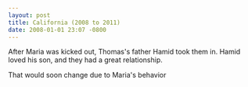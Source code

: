 ```yaml
---
layout: post
title: California (2008 to 2011)
date: 2008-01-01 23:07 -0800
---
```

After Maria was kicked out, Thomas's father Hamid took them in. Hamid loved his son, and they had a great relationship.

That would soon change due to Maria's behavior
